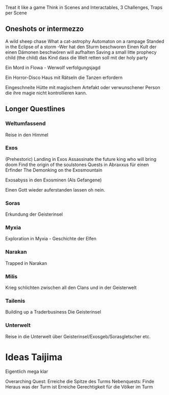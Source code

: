 Treat it like a game
Think in Scenes and Interactables, 3 Challenges, Traps per Scene
## Oneshots or intermezzo
A wild sheep chase
What a cat-astrophy
Automaton on a rampage
Standed in the Eclipse of a storm -Wer hat den Sturm beschworen
Einen Kult der einen Dämonen beschwören will aufhalten
Saving a small litte prophecy child (the child) das Kind dass die Welt retten soll mit der holy party

Ein Mord in Flowa - Werwolf verfolgungsjagd

Ein Horror-Disco Haus mit Rätseln die Tanzen erfordern

Eingeschneite Hütte mit magischem Artefakt oder verwunschener Person die ihre magie nicht kontrollieren kann.
## Longer Questlines 

### Weltumfassend
Reise in den Himmel

### Exos
(Prehestoric) Landing in Exos
Assassinate the future king who will bring doom
Find the origin of the soulstones
Quests in Abraxxus für einen Erfinder
The Demonking on the Exosmountain

Exosabyss in den Exosminen (Als Gefangene)

Einen Gott wieder auferstanden lassen oh nein.
### Soras
Erkundung der Geisterinsel

### Myxia
Exploration in Myxia - Geschichte der Elfen

### Narakan
Trapped in Narakan

### Milis
Krieg schlichten zwischen all den Clans und in der Geisterwelt

### Tailenis
Building up a Traderbusiness
Die Geisterinsel
### Unterwelt
Reise in die Unterwelt über Geisterinsel/Exosgeb/Sorasgletscher etc.
# Ideas Taijima
Eigentlich mega klar

Overarching Quest: Erreiche die Spitze des Turms
Nebenquests: 
Finde Heraus was der Turm ist
Erreiche Gerechtigkeit für die Völker im Turm

